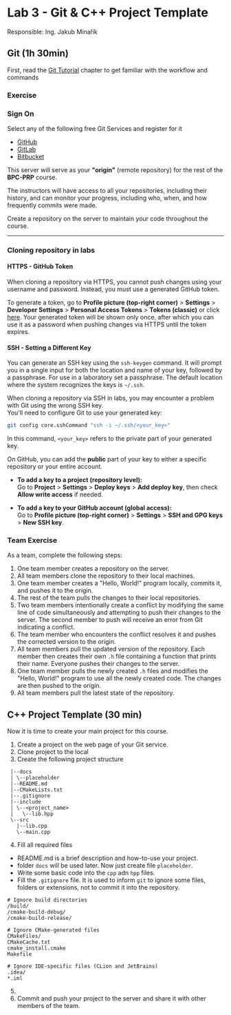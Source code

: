 # Lab 3 - Git & C++ Project Template

Responsible: Ing. Jakub Minařík

## Git (1h 30min)

First, read the [Git Tutorial](../../4_others/text/3_git.md) chapter to get familiar with the workflow and commands

### Exercise

### Sign On 

Select any of the following free Git Services and register for it
 - [GitHub](https://github.com/)
 - [GitLab](https://about.gitlab.com/)
 - [Bitbucket](https://bitbucket.org/product/)

This server will serve as your **"origin"** (remote repository) for the rest of the **BPC-PRP** course.

The instructors will have access to all your repositories, including their history, and can monitor your progress, including who, when, and how frequently commits were made.

Create a repository on the server to maintain your code throughout the course.

---

### Cloning repository in labs

#### HTTPS - GitHub Token  

When cloning a repository via HTTPS, you cannot push changes using your username and password. Instead, you must use a generated GitHub token.  

To generate a token, go to **Profile picture (top-right corner)** > **Settings** > **Developer Settings** > **Personal Access Tokens** > **Tokens (classic)** or click [here](https://github.com/settings/tokens). Your generated token will be shown only once, after which you can use it as a password when pushing changes via HTTPS until the token expires.  

#### SSH - Setting a Different Key  

You can generate an SSH key using the `ssh-keygen` command. It will prompt you in a single input for both the location and name of your key, followed by a passphrase. For use in a laboratory set a passphrase. The default location where the system recognizes the keys is `~/.ssh`.  

When cloning a repository via SSH in labs, you may encounter a problem with Git using the wrong SSH key.  
You'll need to configure Git to use your generated key:  
```bash
git config core.sshCommand "ssh -i ~/.ssh/<your_key>"
```
In this command, `<your_key>` refers to the private part of your generated key.  

On GitHub, you can add the **public** part of your key to either a specific repository or your entire account.  

- **To add a key to a project (repository level):**  
  Go to **Project** > **Settings** > **Deploy keys** > **Add deploy key**, then check **Allow write access** if needed.  

- **To add a key to your GitHub account (global access):**  
  Go to **Profile picture (top-right corner)** > **Settings** > **SSH and GPG keys** > **New SSH key**.  



### Team Exercise

As a team, complete the following steps:

1. One team member creates a repository on the server.
2. All team members clone the repository to their local machines.
3. One team member creates a "Hello, World!" program locally, commits it, and pushes it to the origin.
4. The rest of the team pulls the changes to their local repositories.
5. Two team members intentionally create a conflict by modifying the same line of code simultaneously and attempting to push their changes to the server. The second member to push will receive an error from Git indicating a conflict.
6. The team member who encounters the conflict resolves it and pushes the corrected version to the origin.
7. All team members pull the updated version of the repository. Each member then creates their own `.h` file containing a function that prints their name. Everyone pushes their changes to the server.
8. One team member pulls the newly created `.h` files and modifies the "Hello, World!" program to use all the newly created code. The changes are then pushed to the origin.
9. All team members pull the latest state of the repository.

## C++ Project Template (30 min)

Now it is time to create your main project for this course.

1. Create a project on the web page of your Git service.
2. Clone project to the local
3. Create the following project structure

```/bpc-prp-project-team-x
 |--docs
 | \--placeholder
 |--README.md
 |--CMakeLists.txt
 |--.gitignore
 |--include
 | \--<project_name>
 |   \--lib.hpp
 \--src
   |--lib.cpp
   \--main.cpp
```

4. Fill all required files
 - README.md is a brief description and how-to-use your project.
 - folder `docs` will be used later. Now just create file `placeholder`. 
 - Write some basic code into the `cpp` adn `hpp` files.
 - Fill the `.gitignore` file. It is used to inform `git` to ignore some files, folders or extensions, not to commit it into the repository.

```.gitignore
# Ignore build directories
/build/
/cmake-build-debug/
/cmake-build-release/

# Ignore CMake-generated files
CMakeFiles/
CMakeCache.txt
cmake_install.cmake
Makefile

# Ignore IDE-specific files (CLion and JetBrains)
.idea/
*.iml
```
5. 
6. Commit and push your project to the server and share it with other members of the team.


